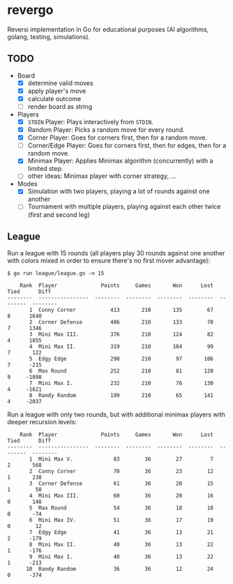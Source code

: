# revergo

Reversi implementation in Go for educational purposes (AI algorithms, golang, testing, simulations).

## TODO

- Board
    - [x] determine valid moves
    - [x] apply player's move
    - [x] calculate outcome
    - [ ] render board as string
- Players
    - [x] `STDIN` Player: Plays interactively from `STDIN`.
    - [x] Random Player: Picks a random move for every round.
    - [x] Corner Player: Goes for corners first, then for a random move.
    - [ ] Corner/Edge Player: Goes for corners first, then for edges, then for a random move.
    - [x] Minimax Player: Applies Minimax algorithm (concurrently) with a limited step.
    - [ ] other ideas: Minimax player with corner strategy, …
- Modes
    - [x] Simulation with two players, playing a lot of rounds against one another
    - [ ] Tournament with multiple players, playing against each other twice (first and second leg)

## League

Run a league with 15 rounds (all players play 30 rounds against one another
with colors mixed in order to ensure there's no first mover advantage):

    $ go run league/league.go -n 15

        Rank  Player              Points     Games       Won      Lost      Tied      Diff
    --------  ----------------  --------  --------  --------  --------  --------  --------
           1  Conny Corner           413       210       135        67         8      1648
           2  Corner Defense         406       210       133        70         7      1346
           3  Mini Max III.          376       210       124        82         4      1855
           4  Mini Max II.           319       210       104        99         7       122
           5  Edgy Edge              298       210        97       106         7      -215
           6  Max Round              252       210        81       120         9     -1098
           7  Mini Max I.            232       210        76       130         4     -1621
           8  Randy Random           199       210        65       141         4     -2037

Run a league with only two rounds, but with additional minimax players with
deeper recursion levels:

        Rank  Player              Points     Games       Won      Lost      Tied      Diff
    --------  ----------------  --------  --------  --------  --------  --------  --------
           1  Mini Max V.             83        36        27         7         2       568
           2  Conny Corner            70        36        23        12         1       238
           3  Corner Defense          61        36        20        15         1        50
           4  Mini Max III.           60        36        20        16         0       148
           5  Max Round               54        36        18        18         0       -74
           6  Mini Max IV.            51        36        17        19         0        12
           7  Edgy Edge               41        36        13        21         2      -179
           8  Mini Max II.            40        36        13        22         1      -176
           9  Mini Max I.             40        36        13        22         1      -213
          10  Randy Random            36        36        12        24         0      -374

